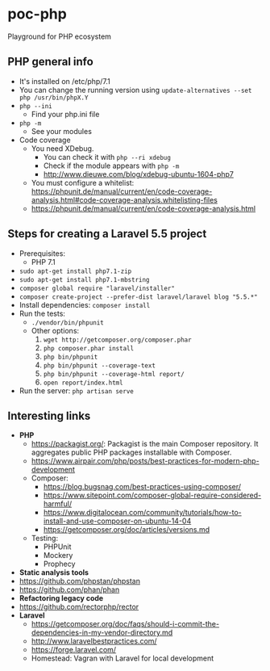 # poc-php
Playground for PHP ecosystem

## PHP general info
* It's installed on /etc/php/7.1
* You can change the running version using `update-alternatives --set php /usr/bin/phpX.Y`
* `php --ini`
  * Find your php.ini file
* `php -m`
  * See your modules
* Code coverage
  * You need XDebug.
    * You can check it with `php --ri xdebug`
    * Check if the module appears with `php -m`
    * http://www.dieuwe.com/blog/xdebug-ubuntu-1604-php7
  * You must configure a whitelist: https://phpunit.de/manual/current/en/code-coverage-analysis.html#code-coverage-analysis.whitelisting-files
  * https://phpunit.de/manual/current/en/code-coverage-analysis.html


## Steps for creating a Laravel 5.5 project
* Prerequisites:
    * PHP 7.1
* `sudo apt-get install php7.1-zip`
* `sudo apt-get install php7.1-mbstring`
* `composer global require "laravel/installer"`
* `composer create-project --prefer-dist laravel/laravel blog "5.5.*"`
* Install dependencies: `composer install`
* Run the tests:
    * `./vendor/bin/phpunit`
    * Other options:
        1. `wget http://getcomposer.org/composer.phar`
        2. `php composer.phar install`
        3. `php bin/phpunit`
        4. `php bin/phpunit --coverage-text`
        5. `php bin/phpunit --coverage-html report/`
        6. `open report/index.html`
* Run the server: `php artisan serve`


## Interesting links
* **PHP**
    * https://packagist.org/: Packagist is the main Composer repository. It aggregates public PHP packages installable with Composer.
    * https://www.airpair.com/php/posts/best-practices-for-modern-php-development
    * Composer:
        * https://blog.bugsnag.com/best-practices-using-composer/
        * https://www.sitepoint.com/composer-global-require-considered-harmful/
        * https://www.digitalocean.com/community/tutorials/how-to-install-and-use-composer-on-ubuntu-14-04
        * https://getcomposer.org/doc/articles/versions.md
    * Testing:
        * PHPUnit
        * Mockery
        * Prophecy
* **Static analysis tools**
 * https://github.com/phpstan/phpstan
 * https://github.com/phan/phan
* **Refactoring legacy code**
 * https://github.com/rectorphp/rector
* **Laravel**
    * https://getcomposer.org/doc/faqs/should-i-commit-the-dependencies-in-my-vendor-directory.md
    * http://www.laravelbestpractices.com/
    * https://forge.laravel.com/
    * Homestead: Vagran with Laravel for local development

